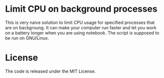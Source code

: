 # Limit CPU on background processes

This is very naive solution to limit CPU usage for specified processes that are on backgroung.
It can make your computer run faster and let you work on a battery longer when you are using notebook.
The script is supposed to be run on GNU/Linux.

# License

The code is released under the MIT License.
